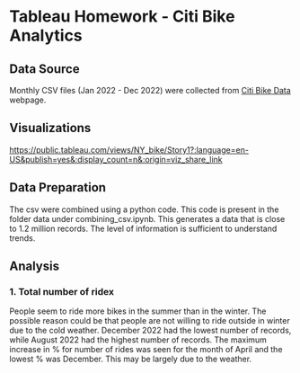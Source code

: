 # Tableau Homework - Citi Bike Analytics

## Data Source
Monthly CSV files (Jan 2022 - Dec 2022) were collected from [Citi Bike Data](https://www.citibikenyc.com/system-data) webpage.

## Visualizations
https://public.tableau.com/views/NY_bike/Story1?:language=en-US&publish=yes&:display_count=n&:origin=viz_share_link

## Data Preparation
The csv were combined using a python code. This code is present in the folder data under combining_csv.ipynb. This generates a data that is close to 1.2 million records. The level of information is sufficient to understand trends.

## Analysis
### 1. Total number of ridex
People seem to ride more bikes in the summer than in the winter. The possible reason could be that people are not willing to ride outside in winter due to the cold weather.
December 2022 had the lowest number of records, while August 2022 had the highest number of records.
The maximum increase in % for number of rides was seen for the month of April and the lowest % was December. This may be largely due to the weather.
